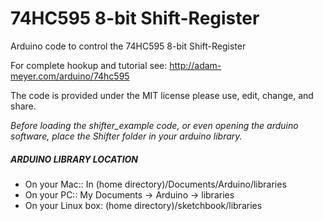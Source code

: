 # 74HC595 8-bit Shift-Register
Arduino code to control the 74HC595 8-bit Shift-Register

For complete hookup and tutorial see: http://adam-meyer.com/arduino/74hc595

The code is provided under the MIT license please use, edit, change, and share. 


*Before loading the shifter_example code, or even opening the arduino software, place the Shifter folder in your arduino library.*

##### ARDUINO LIBRARY LOCATION
* On your Mac:: In (home directory)/Documents/Arduino/libraries  
* On your PC:: My Documents -> Arduino -> libraries  
* On your Linux box: (home directory)/sketchbook/libraries  
